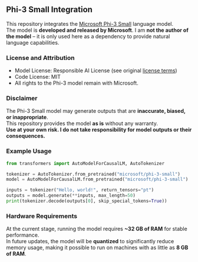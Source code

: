 ## Phi-3 Small Integration

This repository integrates the [Microsoft Phi-3 Small](https://huggingface.co/microsoft/phi-3-small) language model.  
The model is **developed and released by Microsoft**. I am **not the author of the model** – it is only used here as a dependency to provide natural language capabilities.

### License and Attribution
- Model License: Responsible AI License (see original [license terms](https://huggingface.co/microsoft/phi-3-small))  
- Code License: MIT  
- All rights to the Phi-3 model remain with Microsoft.

### Disclaimer
The Phi-3 Small model may generate outputs that are **inaccurate, biased, or inappropriate**.  
This repository provides the model **as is** without any warranty.  
**Use at your own risk. I do not take responsibility for model outputs or their consequences.**

### Example Usage
```python
from transformers import AutoModelForCausalLM, AutoTokenizer

tokenizer = AutoTokenizer.from_pretrained("microsoft/phi-3-small")
model = AutoModelForCausalLM.from_pretrained("microsoft/phi-3-small")

inputs = tokenizer("Hello, world!", return_tensors="pt")
outputs = model.generate(**inputs, max_length=50)
print(tokenizer.decode(outputs[0], skip_special_tokens=True))
```

### Hardware Requirements

At the current stage, running the model requires **~32 GB of RAM** for stable performance.  
In future updates, the model will be **quantized** to significantly reduce memory usage, making it possible to run on machines with as little as **8 GB of RAM**.
